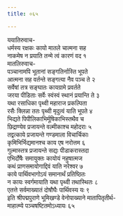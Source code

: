 ```yaml
---
title: ०६५

---
```

ययातिरुवाच-  
धर्मस्य रक्षकः कायो मातले चात्मना सह  
नाकमेष न प्रयाति तन्मे त्वं कारणं वद १  
मातलिरुवाच-  
पञ्चानामपि भूतानां सङ्गतिर्नास्ति भूपते  
आत्मना सह वर्तन्ते सङ्गत्या नैव पञ्च ते २  
सर्वेषां तत्र सङ्घातः कायग्रामे प्रवर्तते  
जरया पीडिताः सर्वेः स्वंस्वं स्थानं प्रयान्ति ते ३  
यथा रसाधिका पृथ्वी महाराज प्रकल्पिता  
रसैः क्लिन्ना ततः पृथ्वी मृदुत्वं याति भूपते ४  
भिद्यते पिपीलिकाभिर्मूषिकाभिस्तथैव च  
छिद्राण्येव प्रजायन्ते वल्मीकाश्च महोदराः ५  
तद्वत्काये प्रजायन्ते गण्डमाला विचार्चिकाः  
कृमिभिर्भिद्यमानश्च काय एष नरोत्तम ६  
गुल्मास्तत्र प्रजायन्ते सद्यः पीडाकरास्तदा  
एभिर्दोषैः समायुक्तः कायोयं नहुषात्मज  
कथं प्राणसमायोगाद्दिवं याति नरेश्वर ७  
काये पार्थिवभागोऽयं समानार्थं प्रतिष्ठितः  
न कायः स्वर्गमायाति यथा पृथ्वी तथास्थितः ८  
एतत्ते सर्वमाख्यातं दोषौघैः पार्थिवस्य यः ९  
 इति श्रीपद्मपुराणे भूमिखण्डे वेनोपाख्याने मातापितृतीर्थ-  
माहात्म्ये पञ्चषष्टितमोऽध्यायः ६५